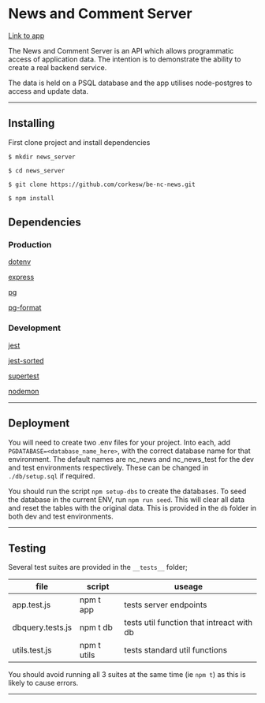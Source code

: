 # News and Comment Server

[Link to app](https://backend-pro-news.herokuapp.com/api)

The News and Comment Server is an API which allows programmatic access of application data. The intention is to demonstrate the ability to create a real backend service.

The data is held on a PSQL database and the app utilises node-postgres to access and update data.

-----------------------------------------------------------

## Installing

First clone project and install dependencies

`$ mkdir news_server` 

`$ cd news_server`

`$ git clone https://github.com/corkesw/be-nc-news.git`

`$ npm install`

## Dependencies

### Production
[dotenv](https://www.npmjs.com/package/dotenv)

[express](https://expressjs.com/)

[pg](https://node-postgres.com/)

[pg-format](https://www.npmjs.com/package/pg-format)

### Development
[jest](https://jestjs.io/docs/getting-started)

[jest-sorted](https://www.npmjs.com/package/jest-sorted)

[supertest](https://www.npmjs.com/package/supertest)

[nodemon](https://www.npmjs.com/package/nodemon)

-----------------------------------------------------------
## Deployment

You will need to create two .env files for your project. Into each, add `PGDATABASE=<database_name_here>`, with the correct database name for that environment. The default names are nc_news and nc_news_test for the dev and test environments respectively. These can be changed in `./db/setup.sql` if required.

You should run the script `npm setup-dbs` to create the databases. To seed the database in the current ENV, run `npm run seed`. This will clear all data and reset the tables with the original data. This is provided in the `db` folder in both dev and test environments.

----------------------------------------------------------
## Testing 

Several test suites are provided in the `__tests__` folder;

|  file | script  | useage  |
|---|---|---|
|  app.test.js |  npm t app |  tests server endpoints |
|   dbquery.tests.js| npm t db  |  tests util function that intreact with db |
|  utils.test.js |  npm t utils |  tests standard util functions |

You should avoid running all 3 suites at the same time (ie `npm t`) as this is likely to cause errors.

----------------------------------------------------------